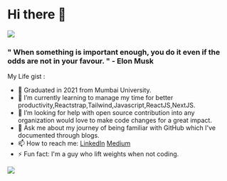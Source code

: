 # Hi there 👋

 ![](https://komarev.com/ghpvc/?username=Virajj28&color=blue&style=plastic)


### " When something is important enough, you do it even if the odds are not in your favour. " - Elon Musk

My Life gist :

- 🔭 Graduated in 2021 from Mumbai University.
- 🌱 I’m currently learning to manage my time for better productivity,Reactstrap,Tailwind,Javascript,ReactJS,NextJS.
- 🤔 I’m looking for help with open source contribution into any organization would love to make code changes for a great impact.
- 💬 Ask me about my journey of being familiar with GitHub which I've documented through blogs.
- 📫 How to reach me: [LinkedIn](https://www.linkedin.com/in/viraj-jadhav-b717121b7/)
                       [Medium](https://viraj28j.medium.com/) 
- ⚡ Fun fact: I'm a guy who lift weights when not coding.

![](https://hit.yhype.me/github/profile?user_id=71481611)

